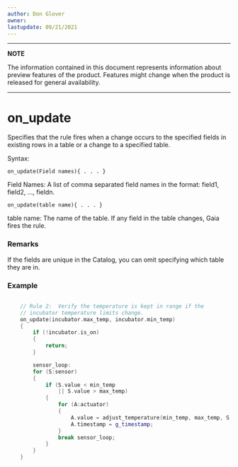 ```yaml
---
author: Don Glover
owner: 
lastupdate: 09/21/2021
---
```


---

**NOTE**

The information contained in this document represents information about preview features of the product. Features might change when the product is released for general availability.

---

# on_update

Specifies that the rule fires when a change occurs to the specified fields in existing rows in a table or a change to a specified table.

Syntax:

`on_update(Field names){ . . . }`

Field Names: A list of comma separated field names in the format: field1, field2, …, fieldn.

`on_update(table name){ . . . }`

table name: The name of the table.  If any field  in the table changes, Gaia fires the rule.

### Remarks

If the fields are unique in the Catalog, you can omit specifying which table they are in.

### Example

```c++

    // Rule 2:  Verify the temperature is kept in range if the
    // incubator temperature limits change. 
    on_update(incubator.max_temp, incubator.min_temp)
    {
        if (!incubator.is_on)
        {
            return;
        }

        sensor_loop:
        for (S:sensor)
        {
            if (S.value < min_temp 
                || S.value > max_temp)
            {
                for (A:actuator)
                {
                    A.value = adjust_temperature(min_temp, max_temp, S.value, A.value);
                    A.timestamp = g_timestamp;
                }
                break sensor_loop;
            }
        }
    }
```
